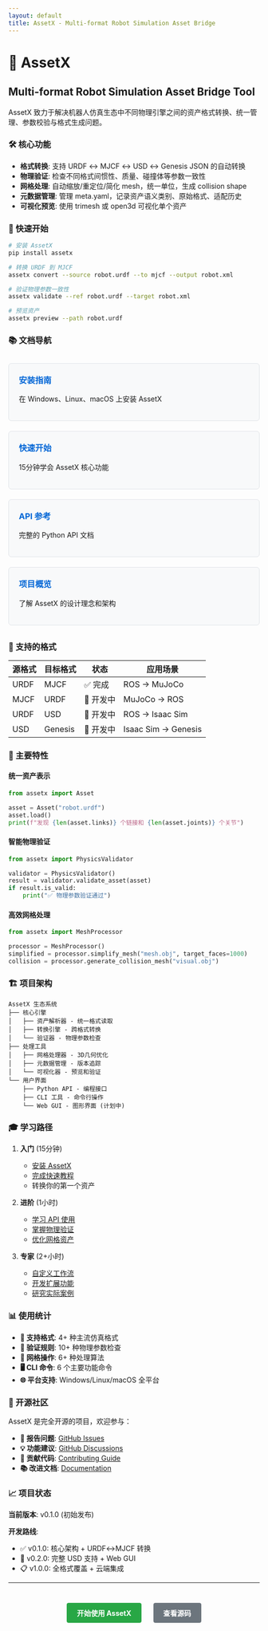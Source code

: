 ```yaml
---
layout: default
title: AssetX - Multi-format Robot Simulation Asset Bridge
---
```


# 🧩 AssetX

## Multi-format Robot Simulation Asset Bridge Tool

AssetX 致力于解决机器人仿真生态中不同物理引擎之间的资产格式转换、统一管理、参数校验与格式生成问题。

### 🛠️ 核心功能

- **格式转换**: 支持 URDF ↔ MJCF ↔ USD ↔ Genesis JSON 的自动转换
- **物理验证**: 检查不同格式间惯性、质量、碰撞体等参数一致性
- **网格处理**: 自动缩放/重定位/简化 mesh，统一单位，生成 collision shape
- **元数据管理**: 管理 meta.yaml，记录资产语义类别、原始格式、适配历史
- **可视化预览**: 使用 trimesh 或 open3d 可视化单个资产

### 🚀 快速开始

```bash
# 安装 AssetX
pip install assetx

# 转换 URDF 到 MJCF
assetx convert --source robot.urdf --to mjcf --output robot.xml

# 验证物理参数一致性
assetx validate --ref robot.urdf --target robot.xml

# 预览资产
assetx preview --path robot.urdf
```

### 📚 文档导航

<div class="grid">
  <div class="card">
    <h3><a href="docs/installation">安装指南</a></h3>
    <p>在 Windows、Linux、macOS 上安装 AssetX</p>
  </div>
  
  <div class="card">
    <h3><a href="docs/quickstart">快速开始</a></h3>
    <p>15分钟学会 AssetX 核心功能</p>
  </div>
  
  <div class="card">
    <h3><a href="docs/api/">API 参考</a></h3>
    <p>完整的 Python API 文档</p>
  </div>
  
  <div class="card">
    <h3><a href="docs/overview">项目概览</a></h3>
    <p>了解 AssetX 的设计理念和架构</p>
  </div>
</div>

### 🎯 支持的格式

| 源格式 | 目标格式 | 状态 | 应用场景 |
|--------|----------|------|----------|
| URDF   | MJCF     | ✅ 完成 | ROS → MuJoCo |
| MJCF   | URDF     | 🔄 开发中 | MuJoCo → ROS |
| URDF   | USD      | 🔄 开发中 | ROS → Isaac Sim |
| USD    | Genesis  | 🔄 开发中 | Isaac Sim → Genesis |

### 🌟 主要特性

#### 统一资产表示
```python
from assetx import Asset

asset = Asset("robot.urdf")
asset.load()
print(f"发现 {len(asset.links)} 个链接和 {len(asset.joints)} 个关节")
```

#### 智能物理验证
```python
from assetx import PhysicsValidator

validator = PhysicsValidator()
result = validator.validate_asset(asset)
if result.is_valid:
    print("✅ 物理参数验证通过")
```

#### 高效网格处理
```python
from assetx import MeshProcessor

processor = MeshProcessor()
simplified = processor.simplify_mesh("mesh.obj", target_faces=1000)
collision = processor.generate_collision_mesh("visual.obj")
```

### 🏗️ 项目架构

```
AssetX 生态系统
├── 核心引擎
│   ├── 资产解析器 - 统一格式读取
│   ├── 转换引擎 - 跨格式转换
│   └── 验证器 - 物理参数检查
├── 处理工具
│   ├── 网格处理器 - 3D几何优化
│   ├── 元数据管理 - 版本追踪
│   └── 可视化器 - 预览和验证
└── 用户界面
    ├── Python API - 编程接口
    ├── CLI 工具 - 命令行操作
    └── Web GUI - 图形界面 (计划中)
```

### 🎓 学习路径

1. **入门** (15分钟)
   - [安装 AssetX](docs/installation)
   - [完成快速教程](docs/quickstart)
   - 转换你的第一个资产

2. **进阶** (1小时)
   - [学习 API 使用](docs/api/)
   - [掌握物理验证](docs/api/validator)
   - [优化网格资产](docs/api/mesh-processor)

3. **专家** (2+小时)
   - [自定义工作流](docs/advanced/workflows)
   - [开发扩展功能](docs/development)
   - [研究实际案例](docs/case-studies/)

### 📊 使用统计

- **🔁 支持格式**: 4+ 种主流仿真格式
- **🧮 验证规则**: 10+ 种物理参数检查
- **🧰 网格操作**: 6+ 种处理算法
- **🖥️ CLI 命令**: 6 个主要功能命令
- **🌐 平台支持**: Windows/Linux/macOS 全平台

### 🤝 开源社区

AssetX 是完全开源的项目，欢迎参与：

- **🐛 报告问题**: [GitHub Issues](https://github.com/jandan138/AssetX/issues)
- **💡 功能建议**: [GitHub Discussions](https://github.com/jandan138/AssetX/discussions)  
- **🔧 贡献代码**: [Contributing Guide](https://github.com/jandan138/AssetX/blob/main/CONTRIBUTING.md)
- **📚 改进文档**: [Documentation](https://github.com/jandan138/AssetX/tree/main/docs)

### 📈 项目状态

**当前版本**: v0.1.0 (初始发布)

**开发路线**:
- ✅ v0.1.0: 核心架构 + URDF↔MJCF 转换
- 🔄 v0.2.0: 完整 USD 支持 + Web GUI
- 📋 v1.0.0: 全格式覆盖 + 云端集成

---

<div style="text-align: center; margin: 40px 0;">
  <a href="docs/installation" class="btn btn-primary">开始使用 AssetX</a>
  <a href="https://github.com/jandan138/AssetX" class="btn btn-secondary">查看源码</a>
</div>

<style>
.grid {
  display: grid;
  grid-template-columns: repeat(auto-fit, minmax(250px, 1fr));
  gap: 20px;
  margin: 30px 0;
}

.card {
  border: 1px solid #e1e4e8;
  border-radius: 6px;
  padding: 20px;
  background: #f8f9fa;
}

.card h3 {
  margin-top: 0;
  color: #0366d6;
}

.card h3 a {
  text-decoration: none;
  color: inherit;
}

.card h3 a:hover {
  text-decoration: underline;
}

.btn {
  display: inline-block;
  padding: 10px 20px;
  margin: 0 10px;
  border-radius: 4px;
  text-decoration: none;
  font-weight: bold;
}

.btn-primary {
  background-color: #28a745;
  color: white;
}

.btn-secondary {
  background-color: #6c757d;
  color: white;
}

.btn:hover {
  text-decoration: none;
  opacity: 0.9;
}
</style>

